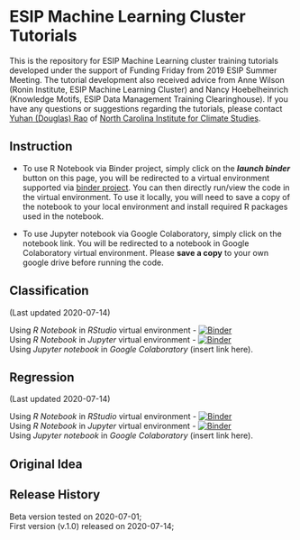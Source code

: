 # ESIP Machine Learning Cluster Tutorials  

This is the repository for ESIP Machine Learning cluster training tutorials developed under the support of Funding Friday from 2019 ESIP Summer Meeting. The tutorial development also received advice from Anne Wilson (Ronin Institute, ESIP Machine Learning Cluster) and Nancy Hoebelheinrich (Knowledge Motifs, ESIP Data Management Training Clearinghouse). If you have any questions or suggestions regarding the tutorials, please contact [Yuhan (Douglas) Rao](mailto:yuhan.rao@gmail.com) of [North Carolina Institute for Climate Studies](https://ncics.org/people/douglas-rao/).  

## Instruction  

- To use R Notebook via Binder project, simply click on the _**launch binder**_ button on this page, you will be redirected to a virtual environment supported via [binder project](mybinder.org). You can then directly run/view the code in the virtual environment.  To use it locally, you will need to save a copy of the notebook to your local environment and install required R packages used in the notebook.  

- To use Jupyter notebook via Google Colaboratory, simply click on the notebook link. You will be redirected to a notebook in Google Colaboratory virtual environment. Please **save a copy** to your own google drive before running the code.  

## Classification  

(Last updated 2020-07-14)

Using *R Notebook* in *RStudio* virtual environment - [![Binder](https://mybinder.org/badge_logo.svg)](https://mybinder.org/v2/gh/geo-yrao/esip-ml-tutorials/master)   
Using *R Notebook* in *Jupyter* virtual environment - [![Binder](https://mybinder.org/badge_logo.svg)](https://mybinder.org/v2/gh/geo-yrao/esip-ml-tutorials/master)  
Using *Jupyter notebook* in *Google Colaboratory* (insert link here).

## Regression

(Last updated 2020-07-14)

Using *R Notebook* in *RStudio* virtual environment - [![Binder](https://mybinder.org/badge_logo.svg)](https://mybinder.org/v2/gh/geo-yrao/esip-ml-tutorials/master)  
Using *R Notebook* in *Jupyter* virtual environment - [![Binder](https://mybinder.org/badge_logo.svg)](https://mybinder.org/v2/gh/geo-yrao/esip-ml-tutorials/master)  
Using *Jupyter notebook* in *Google Colaboratory* (insert link here).

## Original Idea  


## Release History  

Beta version tested on 2020-07-01;  
First version (v.1.0) released on 2020-07-14; 

